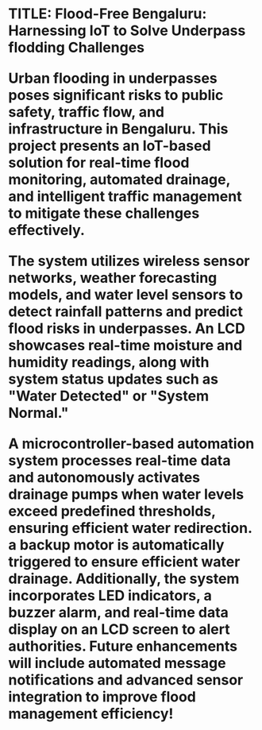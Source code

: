 <H1> TITLE: Flood-Free Bengaluru: Harnessing IoT to Solve Underpass flodding Challenges

Urban flooding in underpasses poses significant risks to public safety, traffic flow, and infrastructure in Bengaluru. This project presents an IoT-based solution for real-time flood monitoring, automated drainage, and intelligent traffic management to mitigate these challenges effectively.

The system utilizes wireless sensor networks, weather forecasting models, and water level sensors to detect rainfall patterns and predict flood risks in underpasses. An LCD showcases real-time moisture and humidity readings, along with system status updates such as "Water Detected" or "System Normal." 

A microcontroller-based automation system processes real-time data and autonomously activates drainage pumps when water levels exceed predefined thresholds, ensuring efficient water redirection. a backup motor is automatically triggered to ensure efficient water drainage. Additionally, the system incorporates LED indicators, a buzzer alarm, and real-time data display on an LCD screen to alert authorities. Future enhancements will include automated message notifications and advanced sensor integration to improve flood management efficiency!

